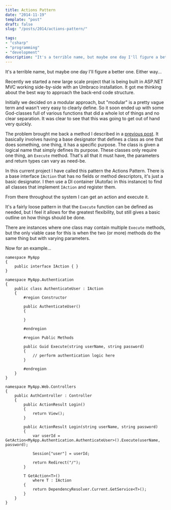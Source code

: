```yaml
---
title: Actions Pattern
date: "2014-11-19"
template: "post"
draft: false
slug: "/posts/2014/actions-pattern/"

tags:
- "csharp"
- "programming"
- "development"
description: "It's a terrible name, but maybe one day I'll figure a better one.  Either way..."
---
```

It's a terrible name, but maybe one day I'll figure a better one.  Either way...

Recently we started a new large scale project that is being built in ASP.NET MVC working side-by-side with an Umbraco installation.  It got me thinking about the best way to approach the back-end code structure.

Initially we decided on a modular approach, but "modular" is a pretty vague term and wasn't very easy to clearly define.  So it soon ended up with some God-classes full of various functions that did a whole lot of things and no clear separation.  It was clear to see that this was going to get out of hand very quickly.

The problem brought me back a method I described in a [previous post](/blog/2013/04/alternative-to-entity-framework-and-the-repository-pattern/).  It basically involves having a base designator that defines a class as one that does something, one thing, it has a specific purpose.  The class is given a logical name that simply defines its purpose.  These classes only require one thing, an `Execute` method.  That's all that it must have, the parameters and return types can vary as need-be.

In this current project I have called this pattern the Actions Pattern.  There is a base interface `IAction` that has no fields or method descriptors, it's just a basic designator.  I then use a DI container (Autofac in this instance) to find all classes that implement `IAction` and register them.

From there throughout the system I can get an action and execute it.

It's a fairly loose pattern in that the `Execute` function can be defined as needed, but I feel it allows for the greatest flexibility, but still gives a basic outline on how things should be done.

There are instances where one class may contain multiple `Execute` methods, but the only viable case for this is when the two (or more) methods do the same thing but with varying parameters.

Now for an example...

    namespace MyApp
    {
        public interface IAction { }
    }

    namespace MyApp.Authentication
    {
        public class AuthenticateUser : IAction
        {
            #region Constructor

            public AuthenticateUser()
            {

            }

            #endregion

            #region Public Methods

            public Guid Execute(string userName, string password)
            {
                // perform authentication logic here
            }

            #endregion
        }
    }

    namespace MyApp.Web.Controllers
    {
        public AuthController : Controller
        {
            public ActionResult Login()
            {
                return View();
            }

            public ActionResult Login(string userName, string password)
            {
                var userId = GetAction<MyApp.Authentication.AuthenticateUser>().Execute(userName, password);

                Session["user"] = userId;

                return Redirect("/");
            }

            T GetAction<T>()
                where T : IAction
            {
                return DependencyResolver.Current.GetService<T>();
            }
        }
    }